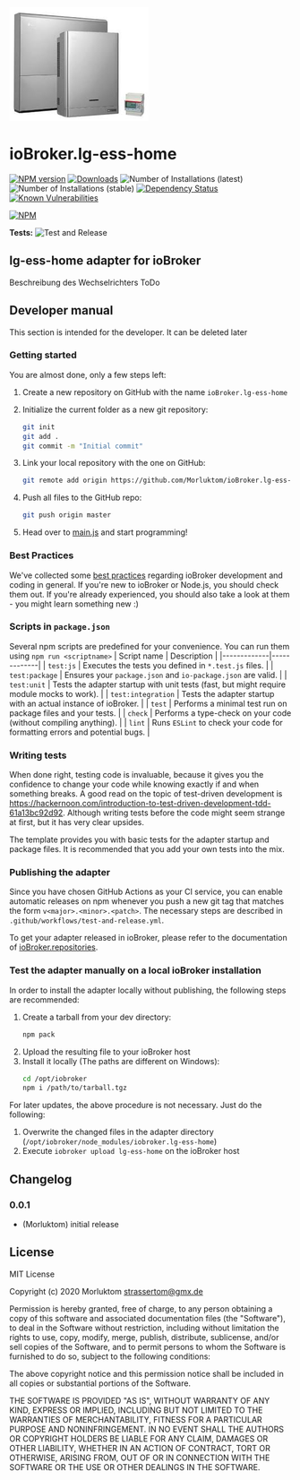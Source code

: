 ![Logo](admin/lg-ess-home.png)
# ioBroker.lg-ess-home

[![NPM version](http://img.shields.io/npm/v/iobroker.lg-ess-home.svg)](https://www.npmjs.com/package/iobroker.lg-ess-home)
[![Downloads](https://img.shields.io/npm/dm/iobroker.lg-ess-home.svg)](https://www.npmjs.com/package/iobroker.lg-ess-home)
![Number of Installations (latest)](http://iobroker.live/badges/lg-ess-home-installed.svg)
![Number of Installations (stable)](http://iobroker.live/badges/lg-ess-home-stable.svg)
[![Dependency Status](https://img.shields.io/david/Morluktom/iobroker.lg-ess-home.svg)](https://david-dm.org/Morluktom/iobroker.lg-ess-home)
[![Known Vulnerabilities](https://snyk.io/test/github/Morluktom/ioBroker.lg-ess-home/badge.svg)](https://snyk.io/test/github/Morluktom/ioBroker.lg-ess-home)

[![NPM](https://nodei.co/npm/iobroker.lg-ess-home.png?downloads=true)](https://nodei.co/npm/iobroker.lg-ess-home/)

**Tests:** ![Test and Release](https://github.com/Morluktom/ioBroker.lg-ess-home/workflows/Test%20and%20Release/badge.svg)

## lg-ess-home adapter for ioBroker

Beschreibung des Wechselrichters ToDo

## Developer manual
This section is intended for the developer. It can be deleted later

### Getting started

You are almost done, only a few steps left:
1. Create a new repository on GitHub with the name `ioBroker.lg-ess-home`
1. Initialize the current folder as a new git repository:  
	```bash
	git init
	git add .
	git commit -m "Initial commit"
	```
1. Link your local repository with the one on GitHub:  
	```bash
	git remote add origin https://github.com/Morluktom/ioBroker.lg-ess-home
	```

1. Push all files to the GitHub repo:  
	```bash
	git push origin master
	```

1. Head over to [main.js](main.js) and start programming!

### Best Practices
We've collected some [best practices](https://github.com/ioBroker/ioBroker.repositories#development-and-coding-best-practices) regarding ioBroker development and coding in general. If you're new to ioBroker or Node.js, you should
check them out. If you're already experienced, you should also take a look at them - you might learn something new :)

### Scripts in `package.json`
Several npm scripts are predefined for your convenience. You can run them using `npm run <scriptname>`
| Script name | Description |
|-------------|-------------|
| `test:js` | Executes the tests you defined in `*.test.js` files. |
| `test:package` | Ensures your `package.json` and `io-package.json` are valid. |
| `test:unit` | Tests the adapter startup with unit tests (fast, but might require module mocks to work). |
| `test:integration` | Tests the adapter startup with an actual instance of ioBroker. |
| `test` | Performs a minimal test run on package files and your tests. |
| `check` | Performs a type-check on your code (without compiling anything). |
| `lint` | Runs `ESLint` to check your code for formatting errors and potential bugs. |

### Writing tests
When done right, testing code is invaluable, because it gives you the 
confidence to change your code while knowing exactly if and when 
something breaks. A good read on the topic of test-driven development 
is https://hackernoon.com/introduction-to-test-driven-development-tdd-61a13bc92d92. 
Although writing tests before the code might seem strange at first, but it has very 
clear upsides.

The template provides you with basic tests for the adapter startup and package files.
It is recommended that you add your own tests into the mix.

### Publishing the adapter
Since you have chosen GitHub Actions as your CI service, you can 
enable automatic releases on npm whenever you push a new git tag that matches the form 
`v<major>.<minor>.<patch>`. The necessary steps are described in `.github/workflows/test-and-release.yml`.

To get your adapter released in ioBroker, please refer to the documentation 
of [ioBroker.repositories](https://github.com/ioBroker/ioBroker.repositories#requirements-for-adapter-to-get-added-to-the-latest-repository).

### Test the adapter manually on a local ioBroker installation
In order to install the adapter locally without publishing, the following steps are recommended:
1. Create a tarball from your dev directory:  
	```bash
	npm pack
	```
1. Upload the resulting file to your ioBroker host
1. Install it locally (The paths are different on Windows):
	```bash
	cd /opt/iobroker
	npm i /path/to/tarball.tgz
	```

For later updates, the above procedure is not necessary. Just do the following:
1. Overwrite the changed files in the adapter directory (`/opt/iobroker/node_modules/iobroker.lg-ess-home`)
1. Execute `iobroker upload lg-ess-home` on the ioBroker host

## Changelog

### 0.0.1
* (Morluktom) initial release

## License
MIT License

Copyright (c) 2020 Morluktom <strassertom@gmx.de>

Permission is hereby granted, free of charge, to any person obtaining a copy
of this software and associated documentation files (the "Software"), to deal
in the Software without restriction, including without limitation the rights
to use, copy, modify, merge, publish, distribute, sublicense, and/or sell
copies of the Software, and to permit persons to whom the Software is
furnished to do so, subject to the following conditions:

The above copyright notice and this permission notice shall be included in all
copies or substantial portions of the Software.

THE SOFTWARE IS PROVIDED "AS IS", WITHOUT WARRANTY OF ANY KIND, EXPRESS OR
IMPLIED, INCLUDING BUT NOT LIMITED TO THE WARRANTIES OF MERCHANTABILITY,
FITNESS FOR A PARTICULAR PURPOSE AND NONINFRINGEMENT. IN NO EVENT SHALL THE
AUTHORS OR COPYRIGHT HOLDERS BE LIABLE FOR ANY CLAIM, DAMAGES OR OTHER
LIABILITY, WHETHER IN AN ACTION OF CONTRACT, TORT OR OTHERWISE, ARISING FROM,
OUT OF OR IN CONNECTION WITH THE SOFTWARE OR THE USE OR OTHER DEALINGS IN THE
SOFTWARE.